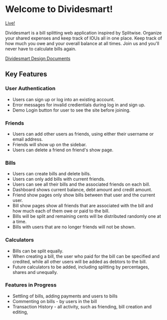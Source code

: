 # Welcome to Dividesmart!

[Live!](https://dividesmart.herokuapp.com/#/ "Dividesmart")

Dividesmart is a bill splitting web application inspired by Splitwise. Organize your shared expenses and keep track of IOUs all in one place. Keep track of how much you owe and your overall balance at all times.
Join us and you'll never have to calculate bills again. 

[Dividesmart Design Documents](https://github.com/AndreC93/dividesmart/wiki "Dividesmart Wiki")

## Key Features

### User Authentication
* Users can sign up or log into an existing account.
* Error messages for invalid credientials during log in and sign up.
* Demo Login button for user to see the site before joining. 

### Friends
* Users can add other users as friends, using either their username or email address. 
* Friends will show up on the sidebar. 
* Users can delete a friend on friend's show page.

### Bills
* Users can create bills and delete bills.
* Users can only add bills with current friends.
* Users can see all their bills and the associated friends on each bill.
* Dashboard shows current balance, debt amount and credit amount.
* Friend show pages only show bills between that user and the current user.
* Bill show pages show all friends that are associated with the bill and how much each of them owe or paid to the bill.
* Bills will be split and remaining cents will be distributed randomly one at a time. 
* Bills with users that are no longer friends will not be shown. 

### Calculators
* Bills can be split equally. 
* When creating a bill, the user who paid for the bill can be specified and credited, while all other users will be added as debtors to the bill. 
* Future calculators to be added, including splitting by percentages, shares and unequally. 

### Features in Progress 
* Settling of bills, adding payments and users to bills
* Commenting on bills - by users in the bill
* Transaction History - all activity, such as friending, bill creation and editing, 
